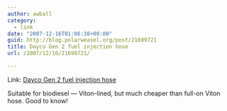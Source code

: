 ```yaml
---
author: awball
category:
  - link
date: "2007-12-16T01:06:38+00:00"
guid: http://blog.polarweasel.org/post/21699721
title: Dayco Gen 2 fuel injection hose
url: /2007/12/16/21699721/

---
```

Link: [Dayco Gen 2 fuel injection hose](http://www.daycoproducts.com/DaycoWeb.nsf/cf652a4feb630ad0862571a4005ae40c/1f110345eb637790862571aa006e7b5c)

Suitable for biodiesel — Viton-lined, but much cheaper than full-on Viton hose. Good to know!
